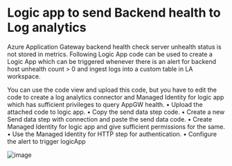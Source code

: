 # Logic app to send Backend health to Log analytics

Azure Application Gateway backend health check server unhealth status is not stored in metrics. Following Logic App code can be used to create a Logic App which can be triggered whenever there is an alert for backend host unhealth count > 0 and ingest logs into a custom table in LA workspace. 

You can use the code view and upload this code, but you have to edit the code to create a log analytics connector and Managed Identity for logic app which has sufficient privileges to query AppGW health. 
•	Upload the attached code to logic app.
•	Copy the send data step code.
•	Create a new Send data step with connection and paste the send data code. 
•	Create Managed Identity for logic app and give sufficient permissions for the same.
•	Use the Managed Identity for HTTP step for authentication. 
•	Configure the alert to trigger logicApp

![image](https://github.com/sayanroy1302/AzureAppGWBackendHealthMonitoring/assets/141024289/010dec41-9d0c-4f97-b8a1-c603da9f698e)

